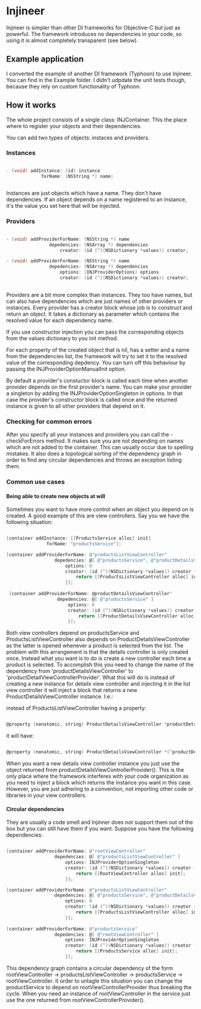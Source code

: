 # Injineer

Injineer is simpler than other DI frameworks for Objective-C but just as powerful. 
The framework introduces no dependencies in your code, so using it is almost completely transparent (see below).

## Example application

I converted the example of another DI framework (Typhoon) to use Injineer. You can find in the Example folder.
I didn't udpdate the unit tests though, because they rely on custom functionality of Typhoon.

## How it works

The whole project consists of a single class: INJContainer. This the place where to register your objects and their dependencies.

You can add two types of objects: instaces and providers.

### Instances

```Objective-C

- (void) addInstance: (id) instance 
             forName: (NSString *) name;
             
```

Instances are just objects which have a name. They don't have dependencies. If an object depends on a name registered to an instance, it's the value you 
set here that will be injected. 

### Providers

```Objective-C

- (void) addProviderForName: (NSString *) name
                depedencies: (NSArray *) dependencies
                    creator: (id (^)(NSDictionary *values)) creator;

- (void) addProviderForName: (NSString *) name
                depedencies: (NSArray *) dependencies
                    options: (INJProviderOptions) options
                    creator: (id (^)(NSDictionary *values)) creator;
                    
```

Providers are a bit more complex than instances. They too have names, but can also have dependencies which are just names of other
providers or instances. Every provider has a creator block whose job is to construct and return an object. 
It takes a dictionary as parameter which contains the resolved value for each dependency name. 

If you use constructor injection you can pass the corresponding objects from the values dictionary to you init method. 

For each property of the created object that is nil, has a setter and a name from the dependencies list, the framework will try to set it to the resolved value of the corresponding depdency. You can turn off this behaviour by passing the INJProviderOptionManualInit option.

By default a provider's constuctor block is called each time when another provider depends on the first provider's name. You can make your provider a singleton by adding the INJProviderOptionSingleton in options. In that case the provider's constructor block is called once and the returned instance is given to all other providers that depend on it.

### Checking for common errors

After you specify all your instances and providers you can call the -checkForErrors method. It makes sure you are not depending on names which are not added to the container. This can usually occur due to spelling mistakes. It also does a topological sorting of the dependency graph in order to find any circular dependencies and throws an exception listing them.

### Common use cases

#### Being able to create new objects at will

Sometimes you want to have more control when an object you depend on is created. A good example of this are view controllers. 
Say you we have the following situation:

```Objective-C

[container addInstance: [[ProductsService alloc] init] 
               forName: "productsService"];

[container addProviderForName: @"productsListViewController"
                  depedencies: @[ @"productsService", @"productDetailsViewController" ]
                      options: 0
                      creator: (id (^)(NSDictionary *values)) creator {
                          return [[ProductsListViewController alloc] init];
                      }];
                 
 [container addProviderForName: @productDetailsViewController"
                   depedencies: @[ @"productsService" ]
                       options: 0
                       creator: (id (^)(NSDictionary *values)) creator {
                           return [[ProductDetailsViewController alloc] init];
                       }];
```

Both view controllers depend on productsService and ProductsListViewController also depends on ProductDetailsViewController as the 
latter is opened whenever a product is selected from the list. The problem with this arrangement is that the details controller
is only created once. Instead what you want is to do is create a new controller each time a product is selected. To accomplish this
you need to change the name of the dependency from 'productDetailsViewController' to 'productDetailViewControllerProvider'. What this will do is instead of creating a new instance for details view controller and injecting it in the list view controller it will inject a block that returns a new ProductDetailsViewController instance. I.e.:

instead of ProductsListViewController having a property:

```Objective-C

@property (nonatomic, string) ProductDetailsViewController *productDetailsViewController

```

it will have:

```Objective-C

@property (nonatomic, string) ProductDetailsViewController *(^productDetailsViewControllerProvider)(void)

```

When you want a new details view controller instance you just use the object returned from  productDetailsViewControllerProvider(). This is the only place where the framework interferes with your code organization as you need to inject a block which returns the instance you want in this case. However, you are just adhering to a convention, not importing other code or libraries in your view controllers.

#### Circular dependencies

They are usually a code smell and Injinner does not support them out of the box but you can still have them if you want. Suppose you have the following dependencies:

```Objective-C

[container addProviderForName: @"rootViewController"
                  depedencies: @[ @"productsListViewController" ]
                      options: INJProviderOptionSingleton
                      creator: (id (^)(NSDictionary *values)) creator {
                          return [[RootViewController alloc] init];
                      }];

[container addProviderForName: @"productsListViewController"
                  depedencies: @[ @"productsService", @"productDetailsViewControllerProvider" ]
                      options: 0
                      creator: (id (^)(NSDictionary *values)) creator {
                          return [[ProductsListViewController alloc] init];
                      }];
                      
[container addProviderForName: @"productsService"
                  depedencies: @[ @"rootViewController" ]
                      options: INJProviderOptionSingleton
                      creator: (id (^)(NSDictionary *values)) creator {
                          return [[ProductsService alloc] init];
                      }];
```

This dependency graph contains a circular dependency of the form rootViewController -> productsListViewController -> productsService -> rootViewController. It order to untagle this situation you can change the productService to depend on rootViewControllerProvider thus breaking the cycle. When you need an instance of rootViewController in the service just use the one returned from rootViewControllerProvider().







